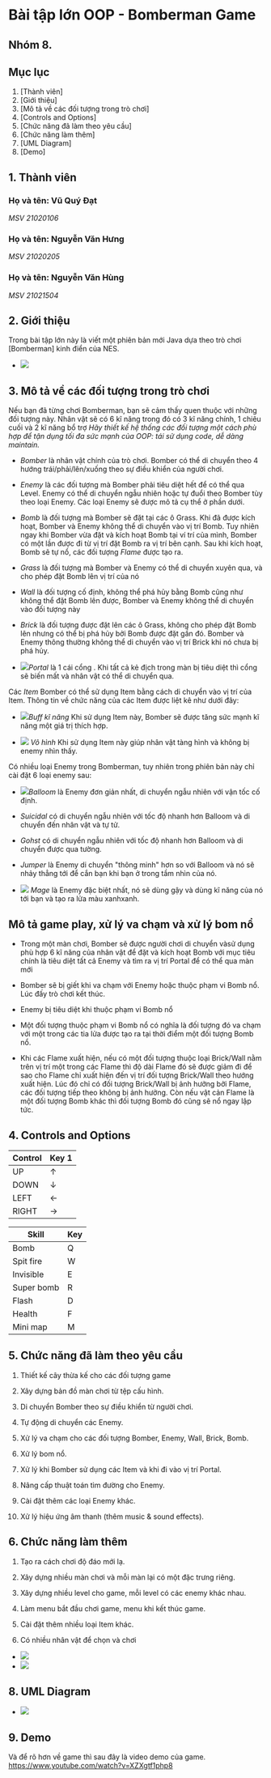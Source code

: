 # Bài tập lớn OOP - Bomberman Game
## **Nhóm 8.**

## **Mục lục**
1. [Thành viên]
1. [Giới thiệu]
3. [Mô tả về các đối tượng trong trò chơi]
4. [Controls and Options]
5. [Chức năng đã làm theo yêu cầu]
6. [Chức năng làm thêm]
7. [UML Diagram]
8. [Demo]

## **1. Thành viên**
### **Họ và tên: Vũ Quý Đạt**
*MSV 21020106*
### **Họ và tên: Nguyễn Văn Hưng**
*MSV 21020205*
### **Họ và tên: Nguyễn Văn Hùng**
*MSV 21021504*
## **2. Giới thiệu**
Trong bài tập lớn này là viết một phiên bản mới Java dựa theo trò chơi [Bomberman] kinh điển của NES.
- ![](src/main/resources/introduce/introducegamr.png)




## **3. Mô tả về các đối tượng trong trò chơi**
Nếu bạn đã từng chơi Bomberman, bạn sẽ cảm thấy quen thuộc với những đối tượng này.
Nhân vật sẽ có 6 kĩ năng trong đó có 3 kĩ năng chính, 1 chiêu cuối và 2 kĩ năng bổ trợ
*Hãy thiết kế hệ thống các đối tượng một cách phù hợp để tận dụng tối đa sức mạnh của OOP: tái sử dụng code, dễ dàng maintain.*

- *Bomber* là nhân vật chính của trò chơi. Bomber có thể di chuyển theo 4 hướng trái/phải/lên/xuống theo sự điều khiển của người chơi.

- *Enemy* là các đối tượng mà Bomber phải tiêu diệt hết để có thể qua Level. Enemy có thể di chuyển ngẫu nhiên hoặc tự đuổi theo Bomber tùy theo loại Enemy. Các loại Enemy sẽ được mô tả cụ thể ở phần dưới.

- *Bomb* là đối tượng mà Bomber sẽ đặt tại các ô Grass. Khi đã được kích hoạt, Bomber và Enemy không thể di chuyển vào vị trí Bomb. Tuy nhiên ngay khi Bomber vừa đặt và kích hoạt Bomb tại ví trí của mình, Bomber có một lần được đi từ vị trí đặt Bomb ra vị trí bên cạnh. Sau khi kích hoạt, Bomb sẽ tự nổ, các đối tượng *Flame*  được tạo ra.

- *Grass* là đối tượng mà Bomber và Enemy có thể di chuyển xuyên qua, và cho phép đặt Bomb lên vị trí của nó

- *Wall* là đối tượng cố định, không thể phá hủy bằng Bomb cũng như không thể đặt Bomb lên được, Bomber và Enemy không thể di chuyển vào đối tượng này

- *Brick* là đối tượng được đặt lên các ô Grass, không cho phép đặt Bomb lên nhưng có thể bị phá hủy bởi Bomb được đặt gần đó. Bomber và Enemy thông thường không thể di chuyển vào vị trí Brick khi nó chưa bị phá hủy.

- ![](src/main/resources/introduce/horizontal_up.png)*Portal* là 1 cái cổng . Khi tất cả kẻ địch trong màn bị tiêu diệt thì cổng sẽ biến mất và nhân vật có thể di chuyển qua.

 
Các *Item* Bomber có thể sử dụng Item bằng cách di chuyển vào vị trí của Item. Thông tin về chức năng của các Item được liệt kê như dưới đây:
- ![](src/main/resources/introduce/.png)*Buff kĩ năng* Khi sử dụng Item này, Bomber sẽ được tăng sức mạnh kĩ năng một giá trị thích hợp.

- ![](src/main/resources/introduce/invisible.png) *Vô hình* Khi sử dụng Item này giúp nhân vật tàng hình và không bị enemy nhìn thấy.



Có nhiều loại Enemy trong Bomberman, tuy nhiên trong phiên bản này chỉ cài đặt 6 loại enemy sau:

- ![](src/main/resources/introduce/enemy.png)*Balloom* là Enemy đơn giản nhất, di chuyển ngẫu nhiên với vận tốc cố định.

- *Suicidal* có di chuyển ngẫu nhiên với tốc độ nhanh hơn Balloom và di chuyển đến nhân vật và tự tử.

- *Gohst* có di chuyển ngẫu nhiên với tốc độ nhanh hơn Balloom và di chuyển được qua tường.

- *Jumper* là Enemy di chuyển "thông minh" hơn so với Balloom và nó sẽ nhảy thẳng tới để cắn bạn khi bạn ở trong tầm nhìn của nó.

- ![](src/main/resources/introduce/mage.png) *Mage* là Enemy đặc biệt nhất, nó sẽ dùng gậy và dùng kĩ năng của nó tới bạn và tạo ra lửa màu xanhxanh.


## Mô tả game play, xử lý va chạm và xử lý bom nổ
- Trong một màn chơi, Bomber sẽ được người chơi di chuyển vàsử dụng phù hợp 6 kĩ năng của nhân vật để đặt và kích hoạt Bomb với mục tiêu chính là tiêu diệt tất cả Enemy và tìm ra vị trí Portal để có thể qua màn mới

- Bomber sẽ bị giết khi va chạm với Enemy hoặc thuộc phạm vi Bomb nổ. Lúc đấy trò chơi kết thúc.

- Enemy bị tiêu diệt khi thuộc phạm vi Bomb nổ

- Một đối tượng thuộc phạm vi Bomb nổ có nghĩa là đối tượng đó va chạm với một trong các tia lửa được tạo ra tại thời điểm một đối tượng Bomb nổ.


- Khi các Flame xuất hiện, nếu có một đối tượng thuộc loại Brick/Wall nằm trên vị trí một trong các Flame thì độ dài Flame đó sẽ được giảm đi để sao cho Flame chỉ xuất hiện đến vị trí đối tượng Brick/Wall theo hướng xuất hiện. Lúc đó chỉ có đối tượng Brick/Wall bị ảnh hưởng bởi Flame, các đối tượng tiếp theo không bị ảnh hưởng. Còn nếu vật cản Flame là một đối tượng Bomb khác thì đối tượng Bomb đó cũng sẽ nổ ngay lập tức.

## **4. Controls and Options**

| Control | Key 1 |
|---------|-------|
| UP      | ↑     |
| DOWN    |  ↓    |
| LEFT    |  ←    |
| RIGHT   |  →    |

| Skill | Key  |
|------------|-------|
| Bomb       | Q     |
| Spit fire  |  W    |
| Invisible  |  E    |
| Super bomb |  R    |
| Flash      | D     |
| Health     | F     |
| Mini map   | M     |


## **5. Chức năng đã làm theo yêu cầu**
1. Thiết kế cây thừa kế cho các đối tượng game
2. Xây dựng bản đồ màn chơi từ tệp cấu hình.
3. Di chuyển Bomber theo sự điều khiển từ người chơi.
4. Tự động di chuyển các Enemy.
5. Xử lý va chạm cho các đối tượng Bomber, Enemy, Wall, Brick, Bomb.
6. Xử lý bom nổ.
7. Xử lý khi Bomber sử dụng các Item và khi đi vào vị trí Portal.

8. Nâng cấp thuật toán tìm đường cho Enemy.
9. Cài đặt thêm các loại Enemy khác.
10. Xử lý hiệu ứng âm thanh (thêm music & sound effects).

## **6. Chức năng làm thêm**
1. Tạo ra cách chơi độ đáo mới lạ.

2. Xây dựng nhiều màn chơi và mỗi màn lại có một đặc trưng riêng.

3. Xây dựng nhiều level cho game, mỗi level có các enemy khác nhau.

4. Làm menu bắt đầu chơi game, menu khi kết thúc game.

5. Cài đặt thêm nhiều loại Item khác.

6. Có nhiều nhân vật để chọn và chơi
- ![](src/main/resources/introduce/charater.png)
- ![](src/main/resources/introduce/charater2.png)
## **8. UML Diagram**
- ![](src/main/resources/introduce/diagram.png)

## **9. Demo**
Và để rõ hơn về game thì sau đây là video demo của game.
https://www.youtube.com/watch?v=XZXgtf1php8
